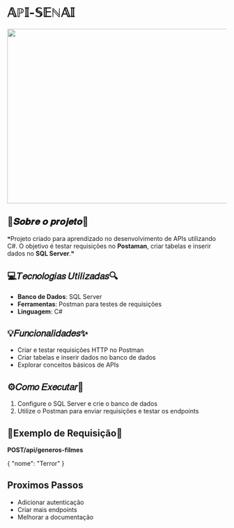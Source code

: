 # 𝔸ℙ𝕀-𝕊𝔼ℕ𝔸𝕀

<img src="https://media4.giphy.com/media/v1.Y2lkPTc5MGI3NjExYW00MHo2OTVrY2lrbG1saml1NTM2emM3NXpzNzBpbDNuZndpM3Z5dCZlcD12MV9pbnRlcm5hbF9naWZfYnlfaWQmY3Q9Zw/Tf3mp01bfrrUc/giphy.gif" width="900" height="400" />

## 👾𝑺𝒐𝒃𝒓𝒆 𝒐 𝒑𝒓𝒐𝒋𝒆𝒕𝒐👾
❝Projeto criado para aprendizado no desenvolvimento de APIs utilizando C#. O objetivo é testar requisições no **Postaman**, criar tabelas e inserir dados no **SQL Server**.❞

## 💻𝑇𝑒𝑐𝑛𝑜𝑙𝑜𝑔𝑖𝑎𝑠 𝑈𝑡𝑖𝑙𝑖𝑧𝑎𝑑𝑎𝑠🔍
- **Banco de Dados**: SQL Server
- **Ferramentas**: Postman para testes de requisições
- **Linguagem**: C#
  
## 💡𝐹𝑢𝑛𝑐𝑖𝑜𝑛𝑎𝑙𝑖𝑑𝑎𝑑𝑒𝑠✨
- Criar e testar requisições HTTP no Postman
- Criar tabelas e inserir dados no banco de dados
- Explorar conceitos básicos de APIs

##  ⚙️𝐶𝑜𝑚𝑜 𝐸𝑥𝑒𝑐𝑢𝑡𝑎𝑟📝
1. Configure o SQL Server e crie o banco de dados
2. Utilize o Postman para enviar requisições e testar os endpoints

## 📁Exemplo de Requisição🤖

**POST/api/generos-filmes**

{
"nome": "Terror"
}

## Proximos Passos
- Adicionar autenticação
- Criar mais endpoints
- Melhorar a documentação
